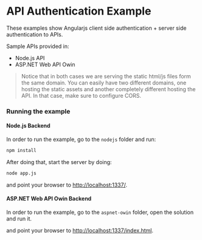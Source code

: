 # API Authentication Example

These examples show Angularjs client side authentication + server side authentication to APIs.

Sample APIs provided in:

* Node.js API
* ASP.NET Web API Owin

> Notice that in both cases we are serving the static html/js files form the same domain. You can easily have two different domains, one hosting the static assets and another completely different hosting the API. In that case, make sure to configure CORS.

### Running the example

#### Node.js Backend

In order to run the example, go to the `nodejs` folder and run:
```sh
npm install
```
After doing that, start the server by doing:
```sh
node app.js
```
and point your browser to [http://localhost:1337/](http://localhost:1337).

#### ASP.NET Web API Owin Backend

In order to run the example, go to the `aspnet-owin` folder, open the solution and run it.

and point your browser to [http://localhost:1337/index.html](http://localhost:1337/index.html).
